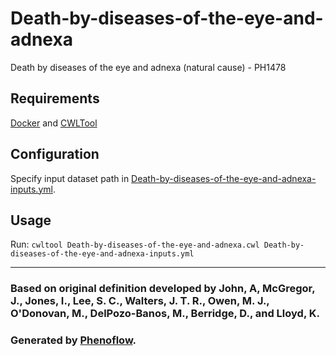 # Death-by-diseases-of-the-eye-and-adnexa

Death by diseases of the eye and adnexa (natural cause) - PH1478

## Requirements

[Docker](https://docs.docker.com/install/) and [CWLTool](https://github.com/common-workflow-language/cwltool#install)

## Configuration

Specify input dataset path in [Death-by-diseases-of-the-eye-and-adnexa-inputs.yml](Death-by-diseases-of-the-eye-and-adnexa-inputs.yml).

## Usage

Run: `cwltool Death-by-diseases-of-the-eye-and-adnexa.cwl Death-by-diseases-of-the-eye-and-adnexa-inputs.yml`

***

### Based on original definition developed by John, A, McGregor, J., Jones, I., Lee, S. C., Walters, J. T. R., Owen, M. J., O'Donovan, M., DelPozo-Banos, M., Berridge, D., and Lloyd, K.
### Generated by [Phenoflow](https://kclhi.org/phenoflow).
